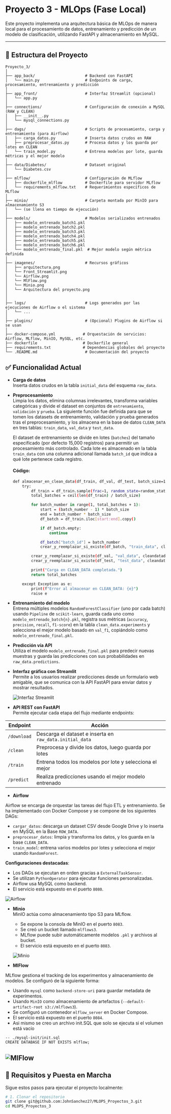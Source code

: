 # Proyecto 3 - MLOps (Fase Local)

Este proyecto implementa una arquitectura básica de MLOps de manera local para el procesamiento de datos, entrenamiento y predicción de un modelo de clasificación, utilizando FastAPI y almacenamiento en MySQL.

---

## 📁 Estructura del Proyecto

```text
Proyecto_3/
│
├── app_back/                      # Backend con FastAPI
│   └── main.py                    # Endpoints de carga, procesamiento, entrenamiento y predicción
│
├── app_front/                     # Interfaz Streamlit (opcional)
│   └── app.py
│
├── connections/                   # Configuración de conexión a MySQL (RAW y CLEAN)
│   ├── __init__.py
│   └── mysql_connections.py
│
├── dags/                          # Scripts de procesamiento, carga y entrenamiento (para Airflow)
│   ├── carga_datos.py             # Inserta datos crudos en RAW
│   ├── preprocesar_datos.py       # Procesa datos y los guarda por lotes en CLEAN
│   └── train_model.py             # Entrena modelos por lote, guarda métricas y el mejor modelo
│
├── data/Diabetes/                 # Dataset original
│   └── Diabetes.csv
│
├── mlflow/                        # Configuración de MLflow
│   ├── dockerfile_mlflow          # Dockerfile para servidor MLflow
│   └── requirements_mlflow.txt    # Requerimientos específicos de MLflow
│
├── minio/                         # Carpeta montada por MinIO para almacenamiento S3
│   └── (se llena en tiempo de ejecución)
│
├── models/                        # Modelos serializados entrenados
│   ├── modelo_entrenado_batch1.pkl
│   ├── modelo_entrenado_batch2.pkl
│   ├── modelo_entrenado_batch3.pkl
│   ├── modelo_entrenado_batch4.pkl
│   ├── modelo_entrenado_batch5.pkl
│   ├── modelo_entrenado_batch6.pkl
│   └── modelo_entrenado_final.pkl  # Mejor modelo según métrica definida
│
├── imagenes/                      # Recursos gráficos
│   ├── arquitectura.png
│   └── Front_Streamlit.png
│   └── Airflow.png
│   └── MlFlow.png
│   └── Minio.png
│   └── Arquitectura del proyecto.png
│
│
├── logs/                          # Logs generados por las ejecuciones de Airflow o el sistema
│   └── ...
│
├── plugins/                       # (Opcional) Plugins de Airflow si se usan
│
├── docker-compose.yml            # Orquestación de servicios: Airflow, MLflow, MinIO, MySQL, etc.
├── dockerfile                    # Dockerfile general
├── requirements.txt              # Dependencias globales del proyecto
└── .README.md                     # Documentación del proyecto

```

## ✅ Funcionalidad Actual


- **Carga de datos**  
  Inserta datos crudos en la tabla `initial_data` del esquema `raw_data`.

- **Preprocesamiento**  
  Limpia los datos, elimina columnas irrelevantes, transforma variables categóricas y divide el dataset en conjuntos de `entrenamiento`, `validación` y `prueba`. La siguiente función fue definida para que se tomen los datasets de entrenamiento, validación y prueba generados tras el preprocesamiento, y los almacena en la base de datos `CLEAN_DATA` en tres tablas: `train_data`, `val_data` y `test_data`.

  El dataset de entrenamiento se divide en lotes (`batches`) del tamaño especificado (por defecto 15,000 registros) para permitir un procesamiento más controlado. Cada lote es almacenado en la tabla `train_data` con una columna adicional llamada `batch_id` que indica a qué lote pertenece cada registro.

  #### Código:

  ```bash
  def almacenar_en_clean_data(df_train, df_val, df_test, batch_size=15000, random_state=42):
      try:
          df_train = df_train.sample(frac=1, random_state=random_state).reset_index(drop=True)
          total_batches = ceil(len(df_train) / batch_size)

          for batch_number in range(1, total_batches + 1):
              start = (batch_number - 1) * batch_size
              end = batch_number * batch_size
              df_batch = df_train.iloc[start:end].copy()

              if df_batch.empty:
                  continue

              df_batch["batch_id"] = batch_number
              crear_y_reemplazar_si_existe(df_batch, "train_data", cleandatadb_engine)

          crear_y_reemplazar_si_existe(df_val, "val_data", cleandatadb_engine)
          crear_y_reemplazar_si_existe(df_test, "test_data", cleandatadb_engine)

          print("Carga en CLEAN_DATA completada.")
          return total_batches

      except Exception as e:
          print(f"Error al almacenar en CLEAN_DATA: {e}")
          raise e
  ```
- **Entrenamiento del modelo**  
  Entrena múltiples modelos `RandomForestClassifier` (uno por cada batch) usando `Pipeline` de `scikit-learn`, guarda cada uno como `modelo_entrenado_batch{n}.pkl`, registra sus métricas (`accuracy`, `precision`, `recall`, `f1-score`) en la tabla `clean_data.experiments` y selecciona el mejor modelo basado en `val_f1`, copiándolo como `modelo_entrenado_final.pkl`.

- **Predicción vía API**  
  Utiliza el modelo `modelo_entrenado_final.pkl` para predecir nuevas muestras y guarda las predicciones con sus probabilidades en `raw_data.predictions`.

- **Interfaz gráfica con Streamlit**  
  Permite a los usuarios realizar predicciones desde un formulario web amigable, que se comunica con la API FastAPI para enviar datos y mostrar resultados.

  ![Interfaz Streamlit](imagenes/Front_Streamlit.png)

- **API REST con FastAPI**  
  Permite ejecutar cada etapa del flujo mediante endpoints:

| Endpoint        | Acción                                                   |
|----------------|----------------------------------------------------------|
| `/download`     | Descarga el dataset e inserta en `raw_data.initial_data` |
| `/clean`        | Preprocesa y divide los datos, luego guarda por lotes    |
| `/train`        | Entrena todos los modelos por lote y selecciona el mejor |
| `/predict`      | Realiza predicciones usando el mejor modelo entrenado    |

- **Airflow**  

Airflow se encarga de orquestar las tareas del flujo ETL y entrenamiento. Se ha implementado con Docker Compose y se compone de los siguientes DAGs:

  - `cargar_datos`: descarga un dataset CSV desde Google Drive y lo inserta en MySQL en la Base `ROW_DATA`.
  - `preprocesar_datos`: limpia y transforma los datos, y los guarda en la base `CLEAN_DATA`.
  - `train_model`: entrena varios modelos por lotes y selecciona el mejor usando `RandomForest`.

  **Configuraciones destacadas**:
  - Los DAGs se ejecutan en orden gracias a `ExternalTaskSensor`.
  - Se utilizan `PythonOperator` para ejecutar funciones personalizadas.
  - Airflow usa MySQL como backend.
  - El servicio está expuesto en el puerto `8080`.

  ![Airflow](imagenes/Ariflow.png)

- **Minio**  
MinIO actúa como almacenamiento tipo S3 para MLflow.

  - Se expone la consola de MinIO en el puerto `8083`.
  - Se creó un bucket llamado `mlflows3`.
  - MLflow puede subir automáticamente modelos `.pkl` y archivos al bucket.
  - El servicio está expuesto en el puerto `8083`.

  ![Minio](imagenes/minio.png)

- **MlFlow**  

MLflow gestiona el tracking de los experimentos y almacenamiento de modelos. Se configuró de la siguiente forma:

  - Usando `mysql` como `backend-store-uri` para guardar metadata de experimentos.
  - Usando `MinIO` como almacenamiento de artefactos (`--default-artifact-root s3://mlflows3`).
  - Se configuró un contenedor `mlflow_server` en Docker Compose.
  - El servicio está expuesto en el puerto `8084`.
  - Asi mismo se creo un archivo init.SQL que solo se ejecuta  si el volumen está vacío 

```
-- ./mysql-init/init.sql
CREATE DATABASE IF NOT EXISTS mlflow;
```


  ![MlFlow](imagenes/mlflow.png)
---

## 🧰 Requisitos y Puesta en Marcha

Sigue estos pasos para ejecutar el proyecto localmente:

```bash
# 1. Clonar el repositorio
git clone git@github.com:JohnSanchez27/MLOPS_Proyectos_3.git
cd MLOPS_Proyectos_3
```